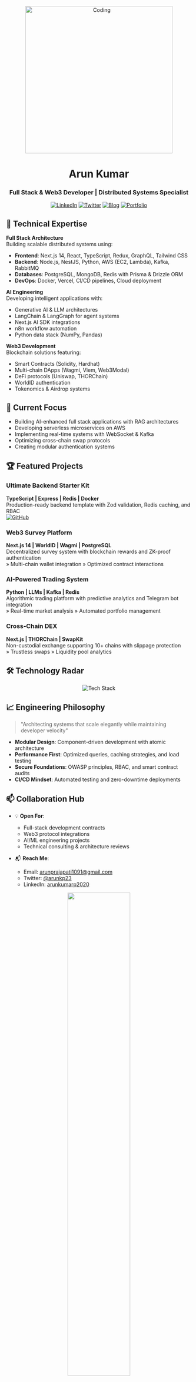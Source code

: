 <div align="center">
  <img alt="Coding" width="400" src="https://cdn.dribbble.com/users/1162077/screenshots/3848914/programmer.gif">
  <h1>Arun Kumar</h1>
  <h3>Full Stack & Web3 Developer | Distributed Systems Specialist</h3>
  
  [![LinkedIn](https://img.shields.io/badge/LinkedIn-0A66C2?style=for-the-badge&logo=linkedin&logoColor=white)](https://www.linkedin.com/in/arunkumarp2020/)
  [![Twitter](https://img.shields.io/badge/Twitter-1DA1F2?style=for-the-badge&logo=x&logoColor=white)](https://x.com/arunkp23)
  [![Blog](https://img.shields.io/badge/Hashnode-2962FF?style=for-the-badge&logo=hashnode&logoColor=white)](https://arunp.hashnode.dev)
  [![Portfolio](https://img.shields.io/badge/Portfolio-000000?style=for-the-badge&logo=vercel&logoColor=white)](https://arunp-portfolio.vercel.app)
</div>

## 🚀 Technical Expertise

**Full Stack Architecture**  
Building scalable distributed systems using:
- **Frontend**: Next.js 14, React, TypeScript, Redux, GraphQL, Tailwind CSS
- **Backend**: Node.js, NestJS, Python, AWS (EC2, Lambda), Kafka, RabbitMQ
- **Databases**: PostgreSQL, MongoDB, Redis with Prisma & Drizzle ORM
- **DevOps**: Docker, Vercel, CI/CD pipelines, Cloud deployment

**AI Engineering**  
Developing intelligent applications with:
- Generative AI & LLM architectures
- LangChain & LangGraph for agent systems
- Next.js AI SDK integrations
- n8n workflow automation
- Python data stack (NumPy, Pandas)

**Web3 Development**  
Blockchain solutions featuring:
- Smart Contracts (Solidity, Hardhat)
- Multi-chain DApps (Wagmi, Viem, Web3Modal)
- DeFi protocols (Uniswap, THORChain)
- WorldID authentication
- Tokenomics & Airdrop systems

## 🔭 Current Focus

- Building AI-enhanced full stack applications with RAG architectures
- Developing serverless microservices on AWS
- Implementing real-time systems with WebSocket & Kafka
- Optimizing cross-chain swap protocols
- Creating modular authentication systems

## 🏆 Featured Projects

### Ultimate Backend Starter Kit
**TypeScript | Express | Redis | Docker**  
Production-ready backend template with Zod validation, Redis caching, and RBAC  
[![GitHub](https://img.shields.io/badge/Source_Code-181717?style=flat&logo=github)](https://github.com/arunkumar201/rest-api-using-ts)

### Web3 Survey Platform
**Next.js 14 | WorldID | Wagmi | PostgreSQL**  
Decentralized survey system with blockchain rewards and ZK-proof authentication  
» Multi-chain wallet integration » Optimized contract interactions

### AI-Powered Trading System
**Python | LLMs | Kafka | Redis**  
Algorithmic trading platform with predictive analytics and Telegram bot integration  
» Real-time market analysis » Automated portfolio management

### Cross-Chain DEX
**Next.js | THORChain | SwapKit**  
Non-custodial exchange supporting 10+ chains with slippage protection  
» Trustless swaps » Liquidity pool analytics

## 🛠 Technology Radar

<div align="center">
  <img src="https://skillicons.dev/icons?i=ts,js,nextjs,react,nodejs,express,nestjs,python,aws,kafka,redis,postgres,mongodb,docker,git,solidity,ai,graphql,tailwind,vercel" alt="Tech Stack" />
</div>

## 📈 Engineering Philosophy

> "Architecting systems that scale elegantly while maintaining developer velocity"

- **Modular Design**: Component-driven development with atomic architecture
- **Performance First**: Optimized queries, caching strategies, and load testing
- **Secure Foundations**: OWASP principles, RBAC, and smart contract audits
- **CI/CD Mindset**: Automated testing and zero-downtime deployments

## 📫 Collaboration Hub

- 💡 **Open For**: 
  - Full-stack development contracts
  - Web3 protocol integrations
  - AI/ML engineering projects
  - Technical consulting & architecture reviews
  
- 📬 **Reach Me**: 
  - Email: [arunprajapati1091@gmail.com](mailto:arunprajapati1091@gmail.com)
  - Twitter: [@arunkp23](https://x.com/arunkp23)
  - LinkedIn: [arunkumarp2020](https://www.linkedin.com/in/arunkumarp2020/)

<div align="center">
  <img src="https://github-readme-stats.vercel.app/api?username=arunkumar201&show_icons=true&theme=radical" width="58%" />
  <img src="https://github-readme-streak-stats.herokuapp.com/?user=arunkumar201&theme=radical" width="58%" />
</div>

<p align="center">
  <i>"The best way to predict the future is to implement it"</i><br>
  <b>Let's architect tomorrow's solutions today!</b> 🚀
</p>

